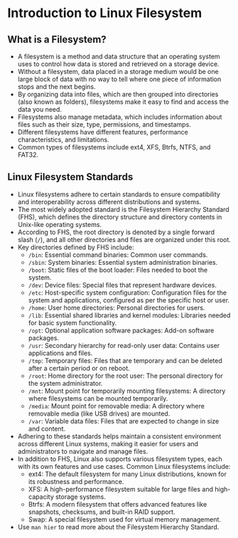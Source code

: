 # Introduction to Linux Filesystem

## What is a Filesystem?

- A filesystem is a method and data structure that an operating system uses to control how data is stored and retrieved on a storage device.
- Without a filesystem, data placed in a storage medium would be one large block of data with no way to tell where one piece of information stops and the next begins.
- By organizing data into files, which are then grouped into directories (also known as folders), filesystems make it easy to find and access the data you need.
- Filesystems also manage metadata, which includes information about files such as their size, type, permissions, and timestamps.
- Different filesystems have different features, performance characteristics, and limitations.
- Common types of filesystems include ext4, XFS, Btrfs, NTFS, and FAT32.

## Linux Filesystem Standards

- Linux filesystems adhere to certain standards to ensure compatibility and interoperability across different distributions and systems.
- The most widely adopted standard is the Filesystem Hierarchy Standard (FHS), which defines the directory structure and directory contents in Unix-like operating systems.
- According to FHS, the root directory is denoted by a single forward slash (`/`), and all other directories and files are organized under this root.
- Key directories defined by FHS include:
  - `/bin`: Essential command binaries: Common user commands.
  - `/sbin`: System binaries: Essential system administration binaries.
  - `/boot`: Static files of the boot loader: Files needed to boot the system.
  - `/dev`: Device files: Special files that represent hardware devices.
  - `/etc`: Host-specific system configuration: Configuration files for the system and applications, configured as per the specific host or user.
  - `/home`: User home directories: Personal directories for users.
  - `/lib`: Essential shared libraries and kernel modules: Libraries needed for basic system functionality.
  - `/opt`: Optional application software packages: Add-on software packages.
  - `/usr`: Secondary hierarchy for read-only user data: Contains user applications and files.
  - `/tmp`: Temporary files: Files that are temporary and can be deleted after a certain period or on reboot.
  - `/root`: Home directory for the root user: The personal directory for the system administrator.
  - `/mnt`: Mount point for temporarily mounting filesystems: A directory where filesystems can be mounted temporarily.
  - `/media`: Mount point for removable media: A directory where removable media (like USB drives) are mounted.
  - `/var`: Variable data files: Files that are expected to change in size and content.
- Adhering to these standards helps maintain a consistent environment across different Linux systems, making it easier for users and administrators to navigate and manage files.
- In addition to FHS, Linux also supports various filesystem types, each with its own features and use cases. Common Linux filesystems include:
  - ext4: The default filesystem for many Linux distributions, known for its robustness and performance.
  - XFS: A high-performance filesystem suitable for large files and high-capacity storage systems.
  - Btrfs: A modern filesystem that offers advanced features like snapshots, checksums, and built-in RAID support.
  - Swap: A special filesystem used for virtual memory management.
- Use `man hier` to read more about the Filesystem Hierarchy Standard.
